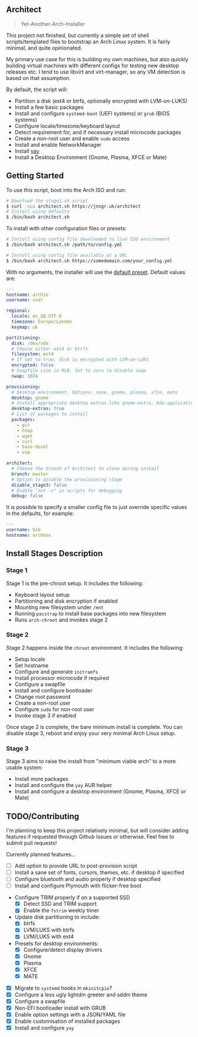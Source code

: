 ## Architect

> Yet-Another-Arch-Installer

This project not finished, but currently a simple set of shell scripts/templated files to bootstrap an Arch Linux system. It is fairly minimal, and quite opinionated.

My primary use case for this is building my own machines, but also quickly building virtual machines with different configs for testing new desktop releases etc. I tend to use libvirt and virt-manager, so any VM detection is based on that assumption.

By default, the script will:

- Partition a disk (ext4 or btrfs, optionally encrypted with LVM-on-LUKS)
- Install a few basic packages
- Install and configure `systemd-boot` (UEFI systems) or `grub` (BIOS systems)
- Configure locale/timezone/keyboard layout
- Detect requirement for, and if necessary install microcode packages
- Create a non-root user and enable `sudo` access
- Install and enable NetworkManager
- Install [yay](https://github.com/Jguer/yay)
- Install a Desktop Environment (Gnome, Plasma, XFCE or Mate)

## Getting Started

To use this script, boot into the Arch ISO and run:

```bash
# Download the stage1.sh script
$ curl -sLo architect.sh https://jnsgr.uk/architect
# Install using defaults
$ /bin/bash architect.sh
```

To install with other configuration files or presets:

```bash
# Install using config file downloaded to live ISO environment
$ /bin/bash architect.sh /path/to/config.yml

# Install using config file available at a URL
$ /bin/bash architect.sh https://somedomain.com/your_config.yml
```

With no arguments, the installer will use the [default preset](./presets/default.yml). Default values are:

```yml
---
hostname: archie
username: user

regional:
  locale: en_GB.UTF-8
  timezone: Europe/London
  keymap: uk

partitioning:
  disk: /dev/vda
  # Choose either ext4 or btrfs
  filesystem: ext4
  # If set to true, disk is encrypted with LVM-on-LUKS
  encrypted: false
  # Swapfile size in MiB. Set to zero to disable swap
  swap: 1024

provisioning:
  # Desktop environment. Options: none, gnome, plasma, xfce, mate
  desktop: gnome
  # Install appropriate desktop extras like gnome-extra, kde-applications, xfce4-goodies
  desktop-extras: true
  # List of packages to install
  packages:
    - git
    - htop
    - wget
    - curl
    - base-devel
    - vim

architect:
  # Choose the branch of Architect to clone during install
  branch: master
  # Option to disable the provisioning stage
  disable_stage3: false
  # Enable "set -x" in scripts for debugging
  debug: false
```

It is possible to specify a smaller config file to just override specific values in the defaults, for example:

```yml
---
username: bob
hostname: archbox
```

## Install Stages Description

### Stage 1

Stage 1 is the pre-chroot setup. It includes the following:

- Keyboard layout setup
- Partitioning and disk encryption if enabled
- Mounting new filesystem under `/mnt`
- Running `pacstrap` to install base packages into new filesystem
- Runs `arch-chroot` and invokes stage 2

### Stage 2

Stage 2 happens inside the `chroot` environment. It includes the following:

- Setup locale
- Set hostname
- Configure and generate `initramfs`
- Install processor microcode if required
- Configure a swapfile
- Install and configure bootloader
- Change root password
- Create a non-root user
- Configure `sudo` for non-root user
- Invoke stage 3 if enabled

Once stage 2 is complete, the bare minimum install is complete. You can disable stage 3, reboot and enjoy your very minimal Arch Linux setup.

### Stage 3

Stage 3 aims to raise the install from "minimum viable arch" to a more usable system:

- Install more packages
- Install and configure the `yay` AUR helper
- Install and configure a desktop environment (Gnome, Plasma, XFCE or Mate)

## TODO/Contributing

I'm planning to keep this project relatively minimal, but will consider adding features if requested through Github Issues or otherwise. Feel free to submit pull requests!

Currently planned features...

- [ ] Add option to provide URL to post-provision script
- [ ] Install a sane set of fonts, cursors, themes, etc. if desktop if specified
- [ ] Configure bluetooth and audio properly if desktop specified
- [ ] Install and configure Plymouth with flicker-free boot
- Configure TRIM properly if on a supported SSD
  - [x] Detect SSD and TRIM support
  - [x] Enable the `fstrim` weekly timer
- Update disk partitioning to include:
  - [x] btrfs
  - [x] LVM/LUKS with btrfs
  - [x] LVM/LUKS with ext4
- Presets for desktop environments:
  - [x] Configure/detect display drivers
  - [x] Gnome
  - [x] Plasma
  - [x] XFCE
  - [x] MATE
- [x] Migrate to `systemd` hooks in `mkinitcpio`?
- [x] Configure a less ugly lightdm greeter and sddm theme
- [x] Configure a swapfile
- [x] Non-EFI bootloader install with GRUB
- [x] Enable option settings with a JSON/YAML file
- [x] Enable customisation of installed packages
- [x] Install and configure `yay`

